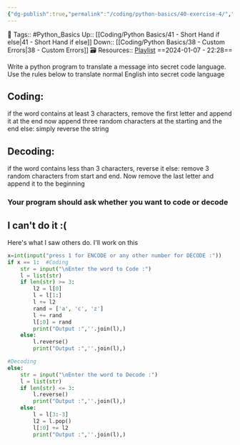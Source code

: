 ```yaml
---
{"dg-publish":true,"permalink":"/coding/python-basics/40-exercise-4/","dgPassFrontmatter":true,"noteIcon":"3","created":"2024-01-07T22:28:32.909+05:30","updated":"2024-01-09T13:25:31.292+05:30"}
---
```


🧶 Tags:: #Python_Basics 
Up:: [[Coding/Python Basics/41 - Short Hand if else\|41 - Short Hand if else]]
Down:: [[Coding/Python Basics/38 - Custom Errors\|38 - Custom Errors]]
🗃 Resources:: [Playlist](https://www.youtube.com/playlist?list=PLu0W_9lII9agwh1XjRt242xIpHhPT2llg)
==2024-01-07 - 22:28==

Write a python program to translate a message into secret code language. Use the rules below to translate normal English into secret code language

## Coding:
if the word contains at least 3 characters, remove the first letter and append it at the end now append three random characters at the starting and the end else: simply reverse the string

## Decoding:
if the word contains less than 3 characters, reverse it else: remove 3 random characters from start and end. Now remove the last letter and append it to the beginning

### Your program should ask whether you want to code or decode

## I can't do it :(
Here's what I saw others do. I'll work on this
```python
x=int(input("press 1 for ENCODE or any other number for DECODE :"))
if x == 1:  #Coding
    str = input("\nEnter the word to Code :")
    l = list(str)
    if len(str) >= 3:
        l2 = l[0]
        l = l[1:]
        l += l2
        rand = ['a', 'c', 'z']
        l += rand
        l[:0] = rand
        print("Output :",''.join(l),)
    else:
        l.reverse()
        print("Output :",''.join(l),)

#Decoding
else:
    str = input("\nEnter the word to Decode :")
    l = list(str)
    if len(str) <= 3:
        l.reverse()
        print("Output :",''.join(l),)
    else:
        l = l[3:-3]
        l2 = l.pop()
        l[:0] += l2
        print("Output :",''.join(l),)
```